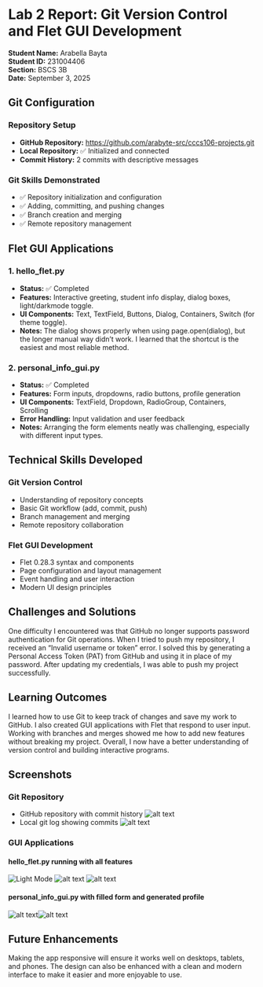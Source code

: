 # Lab 2 Report: Git Version Control and Flet GUI Development

**Student Name:** Arabella Bayta\
**Student ID:** 231004406\
**Section:** BSCS 3B\
**Date:** September 3, 2025

## Git Configuration

### Repository Setup
- **GitHub Repository:** https://github.com/arabyte-src/cccs106-projects.git
- **Local Repository:** ✅ Initialized and connected
- **Commit History:** 2 commits with descriptive messages
### Git Skills Demonstrated
- ✅ Repository initialization and configuration
- ✅ Adding, committing, and pushing changes
- ✅ Branch creation and merging
- ✅ Remote repository management

## Flet GUI Applications

### 1. hello_flet.py
- **Status:** ✅ Completed
- **Features:** Interactive greeting, student info display, dialog boxes, light/darkmode toggle.
- **UI Components:** Text, TextField, Buttons, Dialog, Containers, Switch (for theme toggle).
- **Notes:** The dialog shows properly when using page.open(dialog), but the longer manual way didn’t work. I learned that the shortcut is the easiest and most reliable method.

### 2. personal_info_gui.py
- **Status:** ✅ Completed
- **Features:** Form inputs, dropdowns, radio buttons, profile generation
- **UI Components:** TextField, Dropdown, RadioGroup, Containers, Scrolling
- **Error Handling:** Input validation and user feedback
- **Notes:** Arranging the form elements neatly was challenging, especially with different input types.

## Technical Skills Developed

### Git Version Control
- Understanding of repository concepts
- Basic Git workflow (add, commit, push)
- Branch management and merging
- Remote repository collaboration

### Flet GUI Development
- Flet 0.28.3 syntax and components
- Page configuration and layout management
- Event handling and user interaction
- Modern UI design principles

## Challenges and Solutions

One difficulty I encountered was that GitHub no longer supports password authentication for Git operations. When I tried to push my repository, I received an “Invalid username or token” error. I solved this by generating a Personal Access Token (PAT) from GitHub and using it in place of my password. After updating my credentials, I was able to push my project successfully.

## Learning Outcomes

I learned how to use Git to keep track of changes and save my work to GitHub. I also created GUI applications with Flet that respond to user input. Working with branches and merges showed me how to add new features without breaking my project. Overall, I now have a better understanding of version control and building interactive programs.

## Screenshots

### Git Repository
- GitHub repository with commit history
![alt text](<lab2_screenshots/github repository with commit history.png>)
- Local git log showing commits
![alt text](<lab2_screenshots/local git log.png>)

### GUI Applications
#### hello_flet.py running with all features
![Light Mode](lab2_screenshots/helloflet_light.png)
![alt text](lab2_screenshots/hello_flet_dark.png)
![alt text](<lab2_screenshots/hello_flet_app info darkmode.png>)
#### personal_info_gui.py with filled form and generated profile
![alt text](lab2_screenshots/personal_info_gui.png)![alt text](lab2_screenshots/personal_info_gui_generatedprofile.png)
## Future Enhancements

Making the app responsive will ensure it works well on desktops, tablets, and phones. The design can also be enhanced with a clean and modern interface to make it easier and more enjoyable to use.